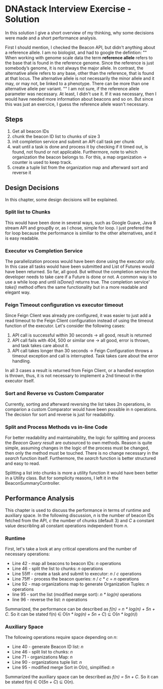 
# DNAstack Interview Exercise - Solution
In this solution I give a short overview of my thinking, why some decisions were made and a short performance analysis.

First I should mention, I checked the Beacon API, but didn't anything about a reference allele. I am no biologist, and had to google the defintion:
""
When working with genome scale data the term **reference allele** refers to the base that is found in the reference genome. Since the reference is just somebody’s genome, it is not always the major allele. In contrast, the alternative allele refers to any base, other than the reference, that is found at that locus. The alternative allele is not necessarily the minor allele and it may, or may not, be linked to a phenotype. There can be more than one alternative allele per variant.
""
I am not sure, if the reference allele parameter was necessary. At least, I didn't use it. If it was necessary, then I would have needed more information about beacons and so on. But since this was just an exercice, I guess the reference allele wasn't necessary.

## Steps

1. Get all beacon IDs
2. chunk the beacon ID list to chunks of size 3
3. init completion service and submit an API call task per chunk
4. wait until a task is done and process it by checking if it timed out, is found, not found or not applicable. Furthermore, note to which organization the beacon belongs to. For this, a map organization -> counter is used to keep track.
5. create a tuple list from the organization map and afterward sort and reverse it 

## Design Decisions
In this chapter, some design decisions will be explained.

### Split list to Chunks
This would have been done in several ways, such as Google Guave, Java 8 stream API and groupBy or, as I chose, simple for loop. 
I just prefered the for loop because the performance is similiar to the other alternatives, and it is easy readable.

### Executor vs Completion Service
The parallelization process would have been done using the executor only. In this case all tasks would have been submitted and List of Futures would have been returned. So far, all good. But without the completion service the developer needs to take care if a Future is done or not. A common way is to use a while loop and until _isDone()_ returns true. The completion service' _take()_ method offers the same functionality but in a more readable and elegant way.

### Feign Timeout configuration vs executor timeout
Since Feign Client was already pre configured, it was easier to just add a read timeout to the Feign Client configuration instead of using the timeout function of the executor. Let's consider the following cases:
1. API call is successful within 30 seconds -> all good, result is returned
2. API call fails with 404, 500 or similar one -> all good, error is thrown, and task takes care about it.
3. API call takes longer than 30 seconds -> Feign Configuration throws a timeout exception and call is interrupted. Task takes care about the error handling.

In all 3 cases a result is returned from Feign Client, or a handled exception is thrown, thus, it is not necessary to implement a 2nd timeout in the executor itself.

### Sort and Reverse vs Custom Comparator
Currently, sorting and afterward reversing the list takes 2n operations, in comparion a custom Comparator would have been possible in n operations. The decision for sort and reverse is just for readability. 

### Split and Process Methods vs in-line Code
For better readability and maintainability, the logic for splitting and process the _Beacon Query result_ are outsourced to own methods. Reason is quite simple, assuming changes in the logic of the process must be changed, then only the method must be touched. There is no change necessary in the _search_ function itself. Furthermore, the _search_ function is better structured and easy to read. 

Splitting a list into chunks is more a utility function it would have been better in a Utility class. But for somplicity reasons, I left it in the BeaconSummaryController.

## Performance Analysis
This chapter is used to discuss the performance in terms of runtime and auxiliary space. 
In the following discussion, *_n_* is the number of beacon IDs fetched from the API, *_c_* the number of chunks (default 3) and *_C_* a constant value describling all constant operations independent from *_n_*.
 
### Runtime
First, let's take a look at any critical operations and the number of necessary operations:
- Line 42 - map all beacons to beacon IDs: *_n_* operations 
- Line 46 - split the list to chunks: *_n_* operations
- Line 55ff - create a task and submit to executor: *_n_* / *_c_* operations
- Line 75ff - process the beacon queries: *_n_* / *_c_* * *_c_* = *_n_* operations
- Line 92 - map organizations map to generate Organization Tuples: *_n_* operations
- line 95 - sort the list (modified merge sort): *_n * log(n)_* operations
- line 96 - reverse the list: *_n_* operations

Summarized, the performance can be described as *_f(n) = n * log(n) + 5n + C_*. So it can be stated f(n) ∈ O(*_n * log(n) + 5n + C_*) ⊆ O(*_n * log(n)_*)

### Auxiliary Space
The following operations require space depending on *_n_*:
- Line 40 - generate Beacon ID list: *_n_*
- Line 46 - split list to chunks: *_n_*
- Line 71 - organizations Map: *_n_*
- Line 90 - organizations tuple list: *_n_*
- Line 95 - modified merge Sort in O(*_n_*), simplified: *_n_*

Summarized the auxiliary space can be described as *_f(n) = 5n + C_*. So it can be stated f(n) ∈ O(*_5n + C_*) ⊆ O(*_n_*).
